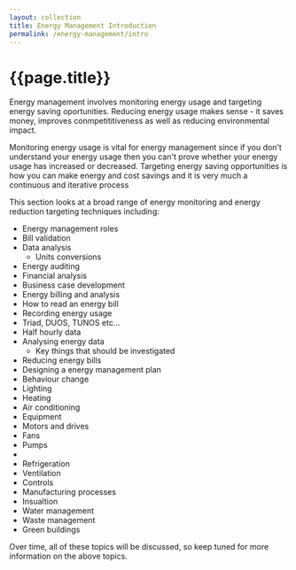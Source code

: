 ```yaml
---
layout: collection
title: Energy Management Introduction
permalink: /energy-management/intro
---
```


# {{page.title}}

Energy management involves monitoring energy usage and targeting energy saving oportunities. Reducing energy usage makes sense - it saves money, improves conmpetititiveness as well as reducing environmental impact.

Monitoring  energy usage is vital for energy management since if you don't understand your energy usage then you can't prove whether your energy usage has increased or decreased. Targeting energy saving opportunities is how you can make energy and cost savings and it is very much a continuous and iterative process

This section looks at a broad range of energy monitoring and energy reduction targeting techniques including:
 - Energy management roles
  - Bill validation
  - Data analysis
    - Units conversions
  - Energy auditing
  - Financial analysis
  - Business case development
 - Energy billing and analysis
  - How to read an energy bill
  - Recording energy usage
  - Triad, DUOS, TUNOS etc...
  - Half hourly data
  - Analysing energy data
    - Key things that should be investigated
  - Reducing energy bills
 - Designing a energy management plan
 - Behaviour change
 - Lighting
 - Heating
 - Air conditioning
 - Equipment
 - Motors and drives
  - Fans
  - Pumps
  - 
 - Refrigeration
 - Ventilation
 - Controls
 - Manufacturing processes
 - Insualtion
 - Water management
 - Waste management
 - Green buildings
 
 Over time, all of these topics will be discussed, so keep tuned for more information on the above topics.
